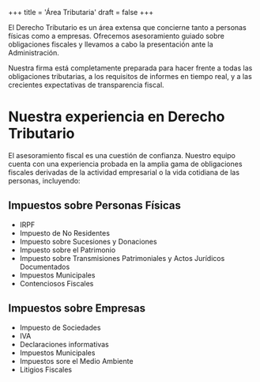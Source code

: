 +++
title = 'Área Tributaria'
draft = false
+++

El Derecho Tributario es un área extensa que concierne tanto a personas físicas como a empresas. Ofrecemos asesoramiento guiado sobre obligaciones fiscales y llevamos a cabo la presentación ante la Administración.

Nuestra firma está completamente preparada para hacer frente a todas las obligaciones tributarias, a los requisitos de informes en tiempo real, y a las crecientes expectativas de transparencia fiscal.

# Nuestra experiencia en Derecho Tributario

El asesoramiento fiscal es una cuestión de confianza. Nuestro equipo cuenta con una experiencia probada en la amplia gama de obligaciones fiscales derivadas de la actividad empresarial o la vida cotidiana de las personas, incluyendo:

## Impuestos sobre Personas Físicas

* IRPF
* Impuesto de No Residentes
* Impuesto sobre Sucesiones y Donaciones
* Impuesto sobre el Patrimonio
* Impuesto sobre Transmisiones Patrimoniales y Actos Jurídicos Documentados
* Impuestos Municipales
* Contenciosos Fiscales
  
## Impuestos sobre Empresas

* Impuesto de Sociedades
* IVA
* Declaraciones informativas
* Impuestos Municipales
* Impuestos sore el Medio Ambiente
* Litigios Fiscales
